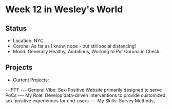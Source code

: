 # Week 12 in Wesley's World
## Status
- Location: NYC
- Corona: As far as I know, nope - but still social distancing!
- Mood: Generally Healthy, Ambitious, Working to Put Corona in Check.
## Projects
- Current Projects:

-- FTT
--- General Vibe: Sex-Positive Website primarily designed to serve PoCs
--- My Role: Develop data-driven interventions to provide customized, sex-positive experiences for end-users
--- My Skills: Survey Methods,
